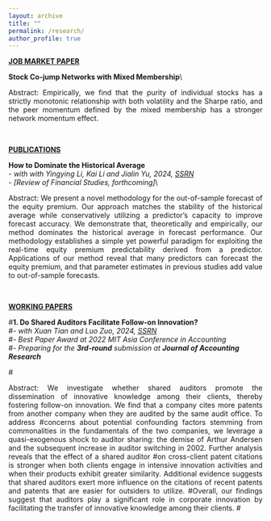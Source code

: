 ```yaml
---
layout: archive
title: ""
permalink: /research/
author_profile: true
---
```

<b><u>JOB MARKET PAPER</u></b><br/>

**Stock Co-jump Networks with Mixed Membership**\


<p style='text-align: justify;'>Abstract: Empirically, we find that the purity of individual stocks has a strictly monotonic relationship with both volatility and the Sharpe ratio, and the peer momentum defined by the mixed membership has a stronger network momentum effect.</p><br/>



<b><u>PUBLICATIONS</u></b><br/>

**How to Dominate the Historical Average**\
*- with with Yingying Li, Kai Li and Jialin Yu, 2024, [SSRN](https://papers.ssrn.com/sol3/papers.cfm?abstract_id=4245306)*\
*- [Review of Financial Studies, forthcoming]*\


<p style='text-align: justify;'>Abstract: We present a novel methodology for the out-of-sample forecast of the equity premium. Our approach matches the stability of the historical average while conservatively utilizing a predictor’s capacity to improve forecast accuracy. We demonstrate that, theoretically and empirically, our method dominates the historical average in forecast performance. Our methodology establishes a simple yet powerful paradigm for exploiting the real-time equity premium predictability derived from a predictor. Applications of our method reveal that many predictors can forecast the equity premium, and that parameter estimates in previous studies add value to out-of-sample forecasts. </p><br/>



<b><u>WORKING PAPERS</u></b><br/>

#**1. Do Shared Auditors Facilitate Follow-on Innovation?**\
#*- with Xuan Tian and Luo Zuo, 2024, [SSRN](https://papers.ssrn.com/sol3/papers.cfm?abstract_id=4099144)*\
#*- Best Paper Award at 2022 MIT Asia Conference in Accounting*\
#*- Preparing for the **3rd-round** submission at **Journal of Accounting Research***

#<p style='text-align: justify;'>Abstract: We investigate whether shared auditors promote the dissemination of innovative knowledge among their clients, thereby fostering follow-on innovation. We find that a company cites more patents from another company when they are audited by the same audit office. To address #concerns about potential confounding factors stemming from commonalities in the fundamentals of the two companies, we leverage a quasi-exogenous shock to auditor sharing: the demise of Arthur Andersen and the subsequent increase in auditor switching in 2002. Further analysis reveals that the effect of a shared auditor #on cross-client patent citations is stronger when both clients engage in intensive innovation activities and when their products exhibit greater similarity. Additional evidence suggests that shared auditors exert more influence on the citations of recent patents and patents that are easier for outsiders to utilize. #Overall, our findings suggest that auditors play a significant role in corporate innovation by facilitating the transfer of innovative knowledge among their clients.
#</p><br/>



